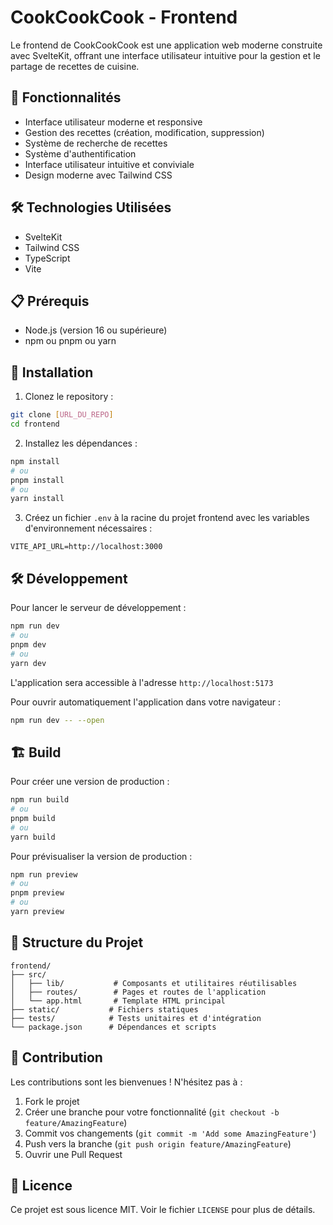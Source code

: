# CookCookCook - Frontend

Le frontend de CookCookCook est une application web moderne construite avec SvelteKit, offrant une interface utilisateur intuitive pour la gestion et le partage de recettes de cuisine.

## 🚀 Fonctionnalités

- Interface utilisateur moderne et responsive
- Gestion des recettes (création, modification, suppression)
- Système de recherche de recettes
- Système d'authentification
- Interface utilisateur intuitive et conviviale
- Design moderne avec Tailwind CSS

## 🛠️ Technologies Utilisées

- SvelteKit
- Tailwind CSS
- TypeScript
- Vite

## 📋 Prérequis

- Node.js (version 16 ou supérieure)
- npm ou pnpm ou yarn

## 🚀 Installation

1. Clonez le repository :

```bash
git clone [URL_DU_REPO]
cd frontend
```

2. Installez les dépendances :

```bash
npm install
# ou
pnpm install
# ou
yarn install
```

3. Créez un fichier `.env` à la racine du projet frontend avec les variables d'environnement nécessaires :

```env
VITE_API_URL=http://localhost:3000
```

## 🛠️ Développement

Pour lancer le serveur de développement :

```bash
npm run dev
# ou
pnpm dev
# ou
yarn dev
```

L'application sera accessible à l'adresse `http://localhost:5173`

Pour ouvrir automatiquement l'application dans votre navigateur :

```bash
npm run dev -- --open
```

## 🏗️ Build

Pour créer une version de production :

```bash
npm run build
# ou
pnpm build
# ou
yarn build
```

Pour prévisualiser la version de production :

```bash
npm run preview
# ou
pnpm preview
# ou
yarn preview
```

## 📁 Structure du Projet

```
frontend/
├── src/
│   ├── lib/           # Composants et utilitaires réutilisables
│   ├── routes/        # Pages et routes de l'application
│   └── app.html       # Template HTML principal
├── static/           # Fichiers statiques
├── tests/            # Tests unitaires et d'intégration
└── package.json      # Dépendances et scripts
```

## 🤝 Contribution

Les contributions sont les bienvenues ! N'hésitez pas à :

1. Fork le projet
2. Créer une branche pour votre fonctionnalité (`git checkout -b feature/AmazingFeature`)
3. Commit vos changements (`git commit -m 'Add some AmazingFeature'`)
4. Push vers la branche (`git push origin feature/AmazingFeature`)
5. Ouvrir une Pull Request

## 📝 Licence

Ce projet est sous licence MIT. Voir le fichier `LICENSE` pour plus de détails.
